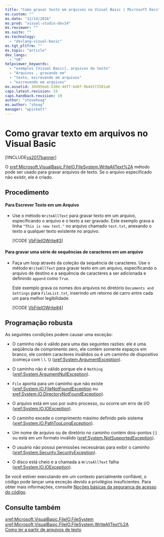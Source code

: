 ```yaml
---
title: "Como gravar texto em arquivos no Visual Basic | Microsoft Docs"
ms.custom: ""
ms.date: "12/14/2016"
ms.prod: "visual-studio-dev14"
ms.reviewer: ""
ms.suite: ""
ms.technology: 
  - "devlang-visual-basic"
ms.tgt_pltfrm: ""
ms.topic: "article"
dev_langs: 
  - "VB"
helpviewer_keywords: 
  - "exemplos [Visual Basic], arquivos de texto"
  - "Arquivos , gravando em"
  - "texto, escrevendo em arquivos"
  - "escrevendo em arquivos"
ms.assetid: 304956eb-530d-4df7-b48f-9b4d1f2581a0
caps.latest.revision: 19
caps.handback.revision: 19
author: "stevehoag"
ms.author: "shoag"
manager: "wpickett"
---
```

# Como gravar texto em arquivos no Visual Basic
[!INCLUDE[vs2017banner](../../../../csharp/includes/vs2017banner.md)]

O <xref:Microsoft.VisualBasic.FileIO.FileSystem.WriteAllText%2A> método pode ser usado para gravar arquivos de texto.  Se o arquivo especificado não existir, ele é criado.  
  
## Procedimento  
  
#### Para Escrever Texto em um Arquivo  
  
-   Use o método `WriteAllText` para gravar texto em um arquivo, especificando o arquivo e o texto a ser gravado.  Este exemplo grava a linha `"This is new text."` no arquivo chamado `test.txt`, anexando o texto a qualquer texto existente no arquivo.  
  
     [!CODE [VbFileIOWrite#3](../CodeSnippet/VS_Snippets_VBCSharp/VbFileIOWrite#3)]  
  
#### Para gravar uma série de sequências de caracteres em um arquivo  
  
-   Faça um loop através da coleção da sequência de caracteres.  Use o método `WriteAllText` para gravar texto em um arquivo, especificando o arquivo de destino e a sequência de caracteres a ser adicionada e definindo `append` como `True`.  
  
     Este exemplo grava os nomes dos arquivos no diretório `Documents and Settings` para `FileList.txt`, inserindo um retorno de carro entre cada um para melhor legibilidade.  
  
     [!CODE [VbFileIOWrite#4](../CodeSnippet/VS_Snippets_VBCSharp/VbFileIOWrite#4)]  
  
## Programação robusta  
 As seguintes condições podem causar uma exceção:  
  
-   O caminho não é válido para uma das seguintes razões: ele é uma seqüência de comprimento zero, ele contém somente espaços em branco, ele contém caracteres inválidos ou é um caminho de dispositivo \(começa com \\ \\.  \\\) \(<xref:System.ArgumentException>\).  
  
-   O caminho não é válido porque ele é `Nothing` \(<xref:System.ArgumentNullException>\).  
  
-   `File` aponta para um caminho que não existe \(<xref:System.IO.FileNotFoundException> ou <xref:System.IO.DirectoryNotFoundException>\).  
  
-   O arquivo está em uso por outro processo, ou ocorre um erro de I\/O \(<xref:System.IO.IOException>\).  
  
-   O caminho excede o comprimento máximo definido pelo sistema \(<xref:System.IO.PathTooLongException>\).  
  
-   Um nome de arquivo ou de diretório no caminho contém dois\-pontos \(:\) ou está em um formato inválido \(<xref:System.NotSupportedException>\).  
  
-   O usuário não possui permissões necessárias para exibir o caminho \(<xref:System.Security.SecurityException>\).  
  
-   O disco está cheio e a chamada a `WriteAllText` falha \(<xref:System.IO.IOException>\).  
  
 Se você estiver executando em um contexto parcialmente confiável, o código pode lançar uma exceção devido a privilégios insuficientes.  Para obter mais informações, consulte [Noções básicas da segurança de acesso do código](../Topic/Code%20Access%20Security%20Basics.md).  
  
## Consulte também  
 <xref:Microsoft.VisualBasic.FileIO.FileSystem>   
 <xref:Microsoft.VisualBasic.FileIO.FileSystem.WriteAllText%2A>   
 [Como ler a partir de arquivos de texto](../../../../visual-basic/developing-apps/programming/drives-directories-files/how-to-read-from-text-files.md)